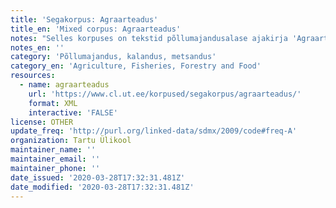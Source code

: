 ```yaml
---
title: 'Segakorpus: Agraarteadus'
title_en: 'Mixed corpus: Agraarteadus'
notes: "Selles korpuses on tekstid põllumajandusalase ajakirja 'Agraarteadus' internetiarhiivist www.eau.ee/~aps/index.pp?AGRAARTEADUS (kokku ca  298 000 sõna). Korpuses on ajakirja numbrid perioodist 2001 – 2006. Korpusest puuduvad 2002. a nr 1 A. Tsahkna, 2002. a nr 3 A. Viltrop jt, 2003. a nr 1 M. Vadi jt, 2003. a nr 2 M. Vadi jt, 2003. a nr 2 V. Viljasoo ja I. Tomson, 2003. a nr 3 E. Nahkur jt ja  2003. a nr 3 P. Padrik ja Ü. Jaakma artiklid. Puudumise põhjuseks on tehnilised raskused vastavate artiklite teisendamisel.\r\n\r\nSelles korpuses on tekstid põllumajandusalase ajakirja 'Agraarteadus' internetiarhiivist www.eau.ee/~aps/index.pp?AGRAARTEADUS (kokku ca  298 000 sõna). Korpuses on ajakirja numbrid perioodist 2001 – 2006. Korpusest puuduvad 2002. a nr 1 A. Tsahkna, 2002. a nr 3 A. Viltrop jt, 2003. a nr 1 M. Vadi jt, 2003. a nr 2 M. Vadi jt, 2003. a nr 2 V. Viljasoo ja I. Tomson, 2003. a nr 3 E. Nahkur jt ja  2003. a nr 3 P. Padrik ja Ü. Jaakma artiklid. Puudumise põhjuseks on tehnilised raskused vastavate artiklite teisendamisel."
notes_en: ''
category: 'Põllumajandus, kalandus, metsandus'
category_en: 'Agriculture, Fisheries, Forestry and Food'
resources:
  - name: agraarteadus
    url: 'https://www.cl.ut.ee/korpused/segakorpus/agraarteadus/'
    format: XML
    interactive: 'FALSE'
license: OTHER
update_freq: 'http://purl.org/linked-data/sdmx/2009/code#freq-A'
organization: Tartu Ülikool
maintainer_name: ''
maintainer_email: ''
maintainer_phone: ''
date_issued: '2020-03-28T17:32:31.481Z'
date_modified: '2020-03-28T17:32:31.481Z'
---
```


